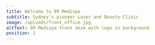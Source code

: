 ```yaml
---
title: Welcome to 99 Medispa
subtitle: Sydney's pioneer Laser and Beauty Clinic
image: /uploads/front_office.jpg
altText: 99 Medispa front desk with logo in background
position: 1
---
```

